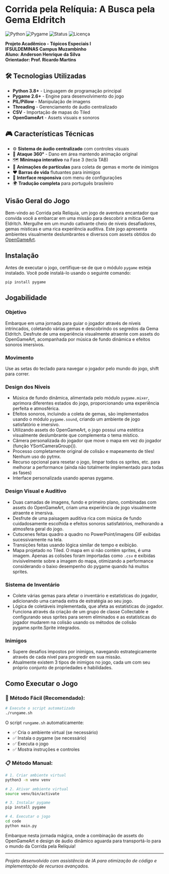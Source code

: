 # Corrida pela Relíquia: A Busca pela Gema Eldritch

![Python](https://img.shields.io/badge/Python-3.8+-blue?style=for-the-badge&logo=python&logoColor=white)
![Pygame](https://img.shields.io/badge/Pygame-2.6+-green?style=for-the-badge&logo=pygame&logoColor=white)
![Status](https://img.shields.io/badge/Status-Completo-success?style=for-the-badge)
![Licença](https://img.shields.io/badge/Licença-MIT-orange?style=for-the-badge)

**Projeto Acadêmico - Tópicos Especiais I**  
**IFSULDEMINAS Campus Muzambinho**  
**Aluno: Anderson Henrique da Silva**  
**Orientador: Prof. Ricardo Martins**

## 🛠️ Tecnologias Utilizadas

- **Python 3.8+** - Linguagem de programação principal
- **Pygame 2.6+** - Engine para desenvolvimento do jogo
- **PIL/Pillow** - Manipulação de imagens
- **Threading** - Gerenciamento de áudio centralizado
- **CSV** - Importação de mapas do Tiled
- **OpenGameArt** - Assets visuais e sonoros

## 🎮 Características Técnicas

- ⚙️ **Sistema de áudio centralizado** com controles visuais
- 🎯 **Ataque 360°** - Dano em área mantendo animação original  
- 🗺️ **Minimapa interativo** na Fase 3 (tecla TAB)
- 🎨 **Animações de partículas** para coleta de gemas e morte de inimigos
- ❤️ **Barras de vida** flutuantes para inimigos
- 📱 **Interface responsiva** com menu de configurações
- 🌍 **Tradução completa** para português brasileiro

## Visão Geral do Jogo

Bem-vindo ao Corrida pela Relíquia, um jogo de aventura encantador que convida você a embarcar em uma missão para descobrir a mítica Gema Eldritch. Mergulhe em um mundo cativante cheio de níveis desafiadores, gemas místicas e uma rica experiência auditiva. Este jogo apresenta ambientes visualmente deslumbrantes e diversos com assets obtidos do [OpenGameArt](https://opengameart.org/).

## Instalação

Antes de executar o jogo, certifique-se de que o módulo `pygame` esteja instalado. Você pode instalá-lo usando o seguinte comando:

```bash
pip install pygame
```

## Jogabilidade

### Objetivo

Embarque em uma jornada para guiar o jogador através de níveis intrincados, coletando várias gemas e descobrindo os segredos da Gema Eldritch. Desfrute de uma experiência visualmente atraente com assets do OpenGameArt, acompanhada por música de fundo dinâmica e efeitos sonoros imersivos.

### Movimento

Use as setas do teclado para navegar o jogador pelo mundo do jogo, shift para correr.

### Design dos Níveis

- Música de fundo dinâmica, alimentada pelo módulo `pygame.mixer`, aprimora diferentes estados do jogo, proporcionando uma experiência perfeita e atmosférica.
- Efeitos sonoros, incluindo a coleta de gemas, são implementados usando o módulo `pygame.sound`, criando um ambiente de jogo satisfatório e imersivo.
- Utilizando assets do OpenGameArt, o jogo possui uma estética visualmente deslumbrante que complementa o tema místico.
- Câmera personalizada do jogador que move o mapa em vez do jogador (função YSortCameraGroup()).
- Processo completamente original de colisão e mapeamento de tiles! Nenhum uso do pytmx.
- Recurso opcional para resetar o jogo, limpar todos os sprites, etc. para melhorar a performance (ainda não totalmente implementado para todas as fases)
- Interface personalizada usando apenas pygame.

### Design Visual e Auditivo

- Duas camadas de imagens, fundo e primeiro plano, combinadas com assets do OpenGameArt, criam uma experiência de jogo visualmente atraente e imersiva.
- Desfrute de uma paisagem auditiva rica com música de fundo cuidadosamente escolhida e efeitos sonoros satisfatórios, melhorando a atmosfera geral do jogo.
- Cutscenes feitas quadro a quadro no PowerPoint/imagens GIF exibidas sucessivamente na tela.
- Transições feitas usando lógica similar de tempo e exibição.
- Mapa projetado no Tiled. O mapa em si não contém sprites, é uma imagem. Apenas as colisões foram importadas como `.csv` e exibidas invisivelmente sobre a imagem do mapa, otimizando a performance considerando o baixo desempenho do pygame quando há muitos sprites.

### Sistema de Inventário

- Colete várias gemas para afetar o inventário e estatísticas do jogador, adicionando uma camada extra de estratégia ao seu jogo.
- Lógica de coletáveis implementada, que afeta as estatísticas do jogador. Funciona através da criação de um grupo de classe Collectable e configurando seus sprites para serem eliminados e as estatísticas do jogador mudarem na colisão usando os métodos de colisão pygame.sprite.Sprite integrados.

### Inimigos

- Supere desafios impostos por inimigos, navegando estrategicamente através de cada nível para progredir em sua missão.
- Atualmente existem 3 tipos de inimigos no jogo, cada um com seu próprio conjunto de propriedades e habilidades.

## Como Executar o Jogo

### 🚀 Método Fácil (Recomendado):
```bash
# Execute o script automatizado
./rungame.sh
```

O script `rungame.sh` automaticamente:
- ✅ Cria o ambiente virtual (se necessário)
- ✅ Instala o pygame (se necessário) 
- ✅ Executa o jogo
- ✅ Mostra instruções e controles

### 📋 Método Manual:
```bash
# 1. Criar ambiente virtual
python3 -m venv venv

# 2. Ativar ambiente virtual
source venv/bin/activate

# 3. Instalar pygame
pip install pygame

# 4. Executar o jogo
cd code
python main.py
```

Embarque nesta jornada mágica, onde a combinação de assets do OpenGameArt e design de áudio dinâmico aguarda para transportá-lo para o mundo da Corrida pela Relíquia!

---

*Projeto desenvolvido com assistência de IA para otimização de código e implementação de recursos avançados.*
